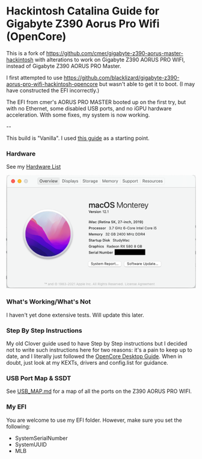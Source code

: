 # Hackintosh Catalina Guide for Gigabyte Z390 Aorus Pro Wifi (OpenCore)

This is a fork of https://github.com/cmer/gigabyte-z390-aorus-master-hackintosh with alterations to work on
Gigabyte Z390 AORUS PRO WIFI, instead of Gigabyte Z390 AORUS PRO Master.

I first attempted to use https://github.com/blacklizard/gigabyte-z390-aorus-pro-wifi-hackintosh-opencore
but wasn't able to get it to boot. (I may have constructed the EFI incorrectly.)

The EFI from cmer's AORUS PRO MASTER booted up on the first try, but with
no Ethernet, some disabled USB ports, and no iGPU hardware acceleration. With some fixes, my system is now
working.

--

This build is "Vanilla". I used [this guide](https://dortania.github.io/OpenCore-Desktop-Guide/) as a starting point.

### Hardware

See my [Hardware List](HARDWARE.md)

![About My Mac](images/about.png)

### What's Working/What's Not

I haven't yet done extensive tests. Will update this later.

### Step By Step Instructions

My old Clover guide used to have Step by Step instructions but I decided not to write such instructions here for two reasons: it's a pain to keep up to date, and I literally just followed the [OpenCore Desktop Guide](https://dortania.github.io/OpenCore-Desktop-Guide/). When in doubt, just look at my KEXTs, drivers and config.list for guidance.


### USB Port Map & SSDT

See [USB_MAP.md](USB_MAP.md) for a map of all the ports on the Z390 AORUS PRO WIFI.


### My EFI

You are welcome to use my EFI folder. However, make sure you set the following:

- SystemSerialNumber
- SystemUUID
- MLB
